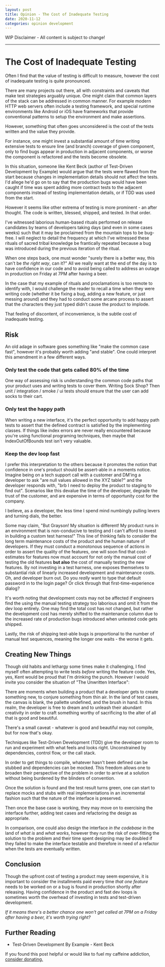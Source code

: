 ```yaml
---
layout: post
title: Opinion - The Cost of Inadequate Testing
date: 2020-11-12
categories: opinion development
---
```


WIP Disclaimer - All content is subject to change!

---

# The Cost of Inadequate Testing

Often I find that the value of testing is difficult to measure, however the cost of inadequate testing is quite pronounced.

There are many projects out there, all with constraints and caveats that make test strategies arguably unique. One might claim that common layers of the stack can be addressed in common manner. For example modern HTTP web servers often include a testing framework, and special runtime environments like Android or iOS have frameworks that provide conventional patterns to setup the environment and make assertions.

However, something that often goes unconsidered is the cost of the tests written and the value they provide.

For instance, one might invest a substantial amount of time writing extensive tests to ensure line (and branch) coverage of given component, only to find bugs appear in production in adjacent components, or worse the component is refactored and the tests become obsolete.

In this situation, someone like Kent Beck (author of Test-Driven Development by Example) would argue that the tests were flawed from the start because changes in implementation details should not affect the tests. I'd allege he'd go on to say that the production bugs would have been caught if time was spent adding more contract tests to the adjacent components instead of testing implementation details, or if TDD was used from the start.

However it seems like other extrema of testing is more prominent - an after thought. The code is written, blessed, shipped, and tested. In that order.

I've witnessed laborious human-based rituals performed on release candidates by teams of developers taking days (and even in some cases weeks) such that it may be proclaimed from the mountain tops to be bug-free. I will neglect to detail the frequency at which I've witnessed these rituals of sacred tribal knowledge be frantically repeated because a bug was introduced during the previous iteration of the ritual.

When one steps back, one must wonder "surely there is a better way, this can't be _the right way_, can it?" All we really want at the end of the day is to have confidence in our code and to avoid being called to address an outage in production on Friday at 7PM after having a beer.

In the case that my example of rituals and proclamations is too remote to identify with, I would challenge the reader to recall a time when they were writing code (whether it be fixing a bug, adding a new feature, or just messing around) and they had to conduct some arcane process to assert that the characters they just typed didn't cause the product to implode.

That feeling of discontent, of inconvenience, is the subtle cost of inadequate testing.

## Risk

An old adage in software goes something like "make the common case fast", however it's probably worth adding "and stable". One could interpret this amendment in a few different ways.

### Only test the code that gets called 80% of the time

One way of assessing risk is understanding the common code paths that your product uses and writing tests to cover them. Writing Sock Shop? Then unit / integration / smoke / ui tests should ensure that the user can add socks to their cart.

### Only test the happy path

When writing a new interface, it's the perfect opportunity to add happy path tests to assert that the defined contract is satisfied by the implementing classes. If things like index errors are never really encountered because you're using functional programing techniques, then maybe that IndexOutOfBounds test isn't very valuable.

### Keep the dev loop __fast__

I prefer this interpretation to the others because it promotes the notion that confidence in one's product should be assert-able in a moments notice. Imagine being on a tech support call with a customer and DM'ing a developer to ask "are null values allowed in the XYZ table?" and the developer responds with, "brb I need to deploy the product to staging to find out". Scenarios like this devalue the time of the developer, degrade the trust of the customer, and are expensive in terms of opportunity cost for the company.

I believe, as a developer, the less time I spend mind numbingly pulling levers and turning dials, the better.

Some may claim, "But Grayson! My situation is different! My product runs in an environment that is non-conducive to testing and I can't afford to invest in building a custom test harness!" This line of thinking fails to consider the long term maintenance costs of the product and the human nature of developers. If they must conduct a monotonous sequence of actions in order to assert the quality of the features, one will soon find that cost-estimates for features now must account for not only the manual cost of testing the old features __but also__ the cost of manually testing the new features. By not investing in a test harness, one exposes themselves to substantial risk of linearly increased development and maintenance costs. Oh, and developer burn out. Do you _really_ want to type that default password in to the login page? Or click through that first-time-experience dialog?

It's worth noting that development costs may not be affected if engineers find the using the manual testing strategy too laborious and omit it from the dev loop entirely. One may find the total cost has not changed, but rather the development cost has merely shifted to the maintenance column due to the increased rate of production bugs introduced when untested code gets shipped.

Lastly, the risk of shipping test-able bugs is proportional to the number of manual test sequences, meaning the longer one waits - the worse it gets.

## Creating New Things

Though old habits and lethargy some times make it challenging, I find myself often attempting to write tests _before_ writing the feature code. Yes, yes, Kent would be proud that I'm drinking the punch. However I would invite you consider the situation of "The Unwritten Interface":

There are moments when building a product that a developer gets to create something new, to conjure something from thin air. In the land of test cases, the canvas is blank, the pallette undefined, and the brush in hand. In this realm, the developer is free to dream and to unleash their abundant creativity in order to craft something worthy of sacrificing to the alter of all that is good and beautiful.

There's a small caveat - whatever is good and beautiful may not compile, but for now that's okay.

Techniques like Test-Driven Development (TDD) give the developer room to run and experiment with what feels and looks right. Unconstrained by dependencies, control flow, or the call stack.

In order to get things to compile, whatever hasn't been defined can be stubbed and dependencies can be mocked. This freedom allows one to broaden their perspective of the problem in order to arrive at a solution without being burdened by the blinders of convention.

Once the solution is found and the test result turns green, one can start to replace mocks and stubs with real implementations in an incremental fashion such that the nature of the interface is preserved.

Then once the base case is working, they may move on to exercising the interface further, adding test cases and refactoring the design as appropriate.

In comparison, one could also design the interface _in the codebase_ in the land of _what is_ and _what works_, however they run the risk of over-fitting the solution to the problem and their time spent designing may be doubled if they failed to make the interface testable and therefore in need of a refactor when the tests are eventually written.

## Conclusion

Though the upfront cost of testing a product may seem expensive, it is important to consider the installments paid every time _that one feature_ needs to be worked on or a bug is found in production shortly after releasing. Having confidence in the product and fast dev loops is sometimes worth the overhead of investing in tests and test-driven development.

_If it means there's a better chance one won't get called at 7PM on a Friday after having a beer, it's worth trying right?_

## Further Reading

- Test-Driven Development By Example - Kent Beck

If you found this post helpful or would like to fuel my caffeine addiction, [consider donating.](https://ko-fi.com/wghilliard)
